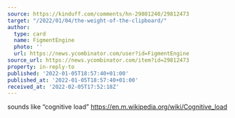 ```yaml
---
source: https://kinduff.com/comments/hn-29801240/29812473
target: "/2022/01/04/the-weight-of-the-clipboard/"
author:
  type: card
  name: FigmentEngine
  photo: ''
  url: https://news.ycombinator.com/user?id=FigmentEngine
source_url: https://news.ycombinator.com/item?id=29812473
property: in-reply-to
published: '2022-01-05T18:57:40+01:00'
published_at: '2022-01-05T18:57:40+01:00'
received_at: '2022-02-05T17:52:18Z'
---
```


sounds like “cognitive load”
https://en.m.wikipedia.org/wiki/Cognitive_load